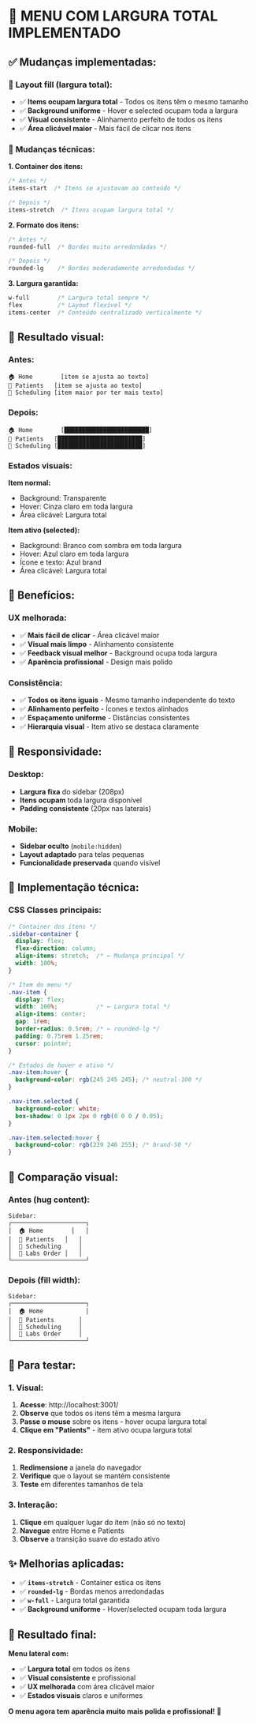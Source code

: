 # 📏 **MENU COM LARGURA TOTAL IMPLEMENTADO**

## ✅ **Mudanças implementadas:**

### 🎯 **Layout fill (largura total):**
- ✅ **Items ocupam largura total** - Todos os itens têm o mesmo tamanho
- ✅ **Background uniforme** - Hover e selected ocupam toda a largura
- ✅ **Visual consistente** - Alinhamento perfeito de todos os itens
- ✅ **Área clicável maior** - Mais fácil de clicar nos itens

### 🔧 **Mudanças técnicas:**

**1. Container dos itens:**
```css
/* Antes */
items-start  /* Itens se ajustavam ao conteúdo */

/* Depois */
items-stretch  /* Itens ocupam largura total */
```

**2. Formato dos itens:**
```css
/* Antes */
rounded-full  /* Bordas muito arredondadas */

/* Depois */
rounded-lg    /* Bordas moderadamente arredondadas */
```

**3. Largura garantida:**
```css
w-full        /* Largura total sempre */
flex          /* Layout flexível */
items-center  /* Conteúdo centralizado verticalmente */
```

## 🎨 **Resultado visual:**

### **Antes:**
```
🏠 Home        [item se ajusta ao texto]
👥 Patients   [item se ajusta ao texto]
📅 Scheduling [item maior por ter mais texto]
```

### **Depois:**
```
🏠 Home        [████████████████████████]
👥 Patients   [████████████████████████]
📅 Scheduling [████████████████████████]
```

### **Estados visuais:**

**Item normal:**
- Background: Transparente
- Hover: Cinza claro em toda largura
- Área clicável: Largura total

**Item ativo (selected):**
- Background: Branco com sombra em toda largura  
- Hover: Azul claro em toda largura
- Ícone e texto: Azul brand
- Área clicável: Largura total

## 🎯 **Benefícios:**

### **UX melhorada:**
- ✅ **Mais fácil de clicar** - Área clicável maior
- ✅ **Visual mais limpo** - Alinhamento consistente
- ✅ **Feedback visual melhor** - Background ocupa toda largura
- ✅ **Aparência profissional** - Design mais polido

### **Consistência:**
- ✅ **Todos os itens iguais** - Mesmo tamanho independente do texto
- ✅ **Alinhamento perfeito** - Ícones e textos alinhados
- ✅ **Espaçamento uniforme** - Distâncias consistentes
- ✅ **Hierarquia visual** - Item ativo se destaca claramente

## 📱 **Responsividade:**

### **Desktop:**
- **Largura fixa** do sidebar (208px)
- **Itens ocupam** toda largura disponível
- **Padding consistente** (20px nas laterais)

### **Mobile:**
- **Sidebar oculto** (`mobile:hidden`)
- **Layout adaptado** para telas pequenas
- **Funcionalidade preservada** quando visível

## 🔧 **Implementação técnica:**

### **CSS Classes principais:**
```css
/* Container dos itens */
.sidebar-container {
  display: flex;
  flex-direction: column;
  align-items: stretch;  /* ← Mudança principal */
  width: 100%;
}

/* Item do menu */
.nav-item {
  display: flex;
  width: 100%;           /* ← Largura total */
  align-items: center;
  gap: 1rem;
  border-radius: 0.5rem; /* ← rounded-lg */
  padding: 0.75rem 1.25rem;
  cursor: pointer;
}

/* Estados de hover e ativo */
.nav-item:hover {
  background-color: rgb(245 245 245); /* neutral-100 */
}

.nav-item.selected {
  background-color: white;
  box-shadow: 0 1px 2px 0 rgb(0 0 0 / 0.05);
}

.nav-item.selected:hover {
  background-color: rgb(239 246 255); /* brand-50 */
}
```

## 🎨 **Comparação visual:**

### **Antes (hug content):**
```
Sidebar:
┌─────────────────────┐
│  🏠 Home        │   │
│  👥 Patients   │   │
│  📅 Scheduling     │
│  🔬 Labs Order │   │
└─────────────────────┘
```

### **Depois (fill width):**
```
Sidebar:
┌─────────────────────┐
│  🏠 Home            │
│  👥 Patients       │
│  📅 Scheduling     │
│  🔬 Labs Order     │
└─────────────────────┘
```

## 🚀 **Para testar:**

### **1. Visual:**
1. **Acesse**: http://localhost:3001/
2. **Observe** que todos os itens têm a mesma largura
3. **Passe o mouse** sobre os itens - hover ocupa largura total
4. **Clique em "Patients"** - item ativo ocupa largura total

### **2. Responsividade:**
1. **Redimensione** a janela do navegador
2. **Verifique** que o layout se mantém consistente
3. **Teste** em diferentes tamanhos de tela

### **3. Interação:**
1. **Clique** em qualquer lugar do item (não só no texto)
2. **Navegue** entre Home e Patients
3. **Observe** a transição suave do estado ativo

## ✨ **Melhorias aplicadas:**

- ✅ **`items-stretch`** - Container estica os itens
- ✅ **`rounded-lg`** - Bordas menos arredondadas
- ✅ **`w-full`** - Largura total garantida
- ✅ **Background uniforme** - Hover/selected ocupam toda largura

## 🎯 **Resultado final:**

**Menu lateral com:**
- ✅ **Largura total** em todos os itens
- ✅ **Visual consistente** e profissional
- ✅ **UX melhorada** com área clicável maior
- ✅ **Estados visuais** claros e uniformes

**O menu agora tem aparência muito mais polida e profissional!** 🎉
